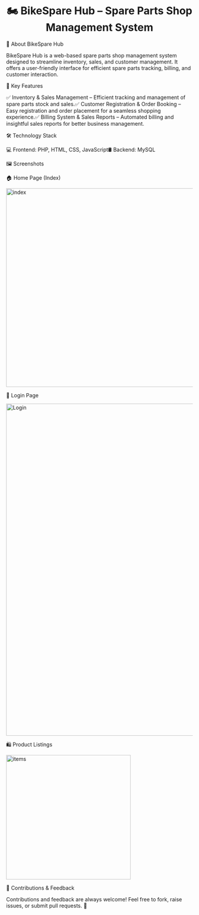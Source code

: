 <h1 align="center">🏍️ BikeSpare Hub – Spare Parts Shop Management System</h1>

📌 About BikeSpare Hub

BikeSpare Hub is a web-based spare parts shop management system designed to streamline inventory, sales, and customer management. It offers a user-friendly interface for efficient spare parts tracking, billing, and customer interaction.

🚀 Key Features

✅ Inventory & Sales Management – Efficient tracking and management of spare parts stock and sales.✅ Customer Registration & Order Booking – Easy registration and order placement for a seamless shopping experience.✅ Billing System & Sales Reports – Automated billing and insightful sales reports for better business management.

🛠️ Technology Stack

💻 Frontend: PHP, HTML, CSS, JavaScript🛢 Backend: MySQL

🖼️ Screenshots

🏠 Home Page (Index)

<img width="536" alt="index" src="https://github.com/user-attachments/assets/42dbce35-e432-4890-9bce-e20e339c8a4e" />


🔑 Login Page

<img width="896" alt="Login" src="https://github.com/user-attachments/assets/36cbedd4-4760-47a1-a477-795f50513a9e" />

🛍️ Product Listings

<img width="336" alt="items" src="https://github.com/user-attachments/assets/852c18c6-af49-4999-b159-9a1eaa48125e" />


🎉 Contributions & Feedback

Contributions and feedback are always welcome! Feel free to fork, raise issues, or submit pull requests. 🚀
